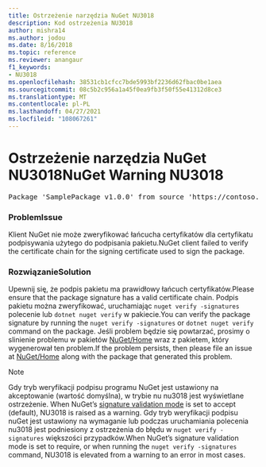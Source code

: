 ```yaml
---
title: Ostrzeżenie narzędzia NuGet NU3018
description: Kod ostrzeżenia NU3018
author: mishra14
ms.author: jodou
ms.date: 8/16/2018
ms.topic: reference
ms.reviewer: anangaur
f1_keywords:
- NU3018
ms.openlocfilehash: 38531cb1cfcc7bde5993bf2236d62fbac0be1aea
ms.sourcegitcommit: 08c5b2c956a1a45f0ea9fb3f50f55e41312d8ce3
ms.translationtype: MT
ms.contentlocale: pl-PL
ms.lasthandoff: 04/27/2021
ms.locfileid: "108067261"
---
```

# <a name="nuget-warning-nu3018"></a><span data-ttu-id="714de-103">Ostrzeżenie narzędzia NuGet NU3018</span><span class="sxs-lookup"><span data-stu-id="714de-103">NuGet Warning NU3018</span></span>

<pre>Package 'SamplePackage v1.0.0' from source 'https://contoso.com/index.json': The primary signature's signing certificate is not trusted by the trust provider.</pre>

### <a name="issue"></a><span data-ttu-id="714de-104">Problem</span><span class="sxs-lookup"><span data-stu-id="714de-104">Issue</span></span>

<span data-ttu-id="714de-105">Klient NuGet nie może zweryfikować łańcucha certyfikatów dla certyfikatu podpisywania użytego do podpisania pakietu.</span><span class="sxs-lookup"><span data-stu-id="714de-105">NuGet client failed to verify the certificate chain for the signing certificate used to sign the package.</span></span>

### <a name="solution"></a><span data-ttu-id="714de-106">Rozwiązanie</span><span class="sxs-lookup"><span data-stu-id="714de-106">Solution</span></span>

<span data-ttu-id="714de-107">Upewnij się, że podpis pakietu ma prawidłowy łańcuch certyfikatów.</span><span class="sxs-lookup"><span data-stu-id="714de-107">Please ensure that the package signature has a valid certificate chain.</span></span> <span data-ttu-id="714de-108">Podpis pakietu można zweryfikować, uruchamiając `nuget verify -signatures` polecenie lub `dotnet nuget verify` w pakiecie.</span><span class="sxs-lookup"><span data-stu-id="714de-108">You can verify the package signature by running the `nuget verify -signatures` or `dotnet nuget verify` command on the package.</span></span> <span data-ttu-id="714de-109">Jeśli problem będzie się powtarzać, prosimy o slinienie problemu w pakietów [NuGet/Home](https://github.com/NuGet/Home/issues) wraz z pakietem, który wygenerował ten problem.</span><span class="sxs-lookup"><span data-stu-id="714de-109">If the problem persists, then please file an issue at [NuGet/Home](https://github.com/NuGet/Home/issues) along with the package that generated this problem.</span></span>

> [!Note]
> <span data-ttu-id="714de-110">Gdy tryb weryfikacji podpisu programu NuGet jest ustawiony na akceptowanie (wartość domyślna), w trybie nu nu3018 jest wyświetlane ostrzeżenie. [](../../consume-packages/installing-signed-packages.md#configure-package-signature-requirements)</span><span class="sxs-lookup"><span data-stu-id="714de-110">When NuGet’s [signature validation mode](../../consume-packages/installing-signed-packages.md#configure-package-signature-requirements) is set to accept (default), NU3018 is raised as a warning.</span></span>
> <span data-ttu-id="714de-111">Gdy tryb weryfikacji podpisu nuGet jest ustawiony na wymaganie lub podczas uruchamiania polecenia nu3018 jest podniesiony z ostrzeżenia do błędu w `nuget verify -signatures` większości przypadków.</span><span class="sxs-lookup"><span data-stu-id="714de-111">When NuGet’s signature validation mode is set to require, or when running the `nuget verify -signatures` command, NU3018 is elevated from a warning to an error in most cases.</span></span>
